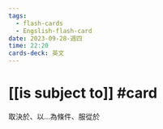 ```yaml
---
tags:
  - flash-cards
  - Engslish-flash-card
date: 2023-09-28-週四
time: 22:20
cards-deck: 英文
---
```


# [[is subject to]] #card 
取決於、以...為條件、服從於